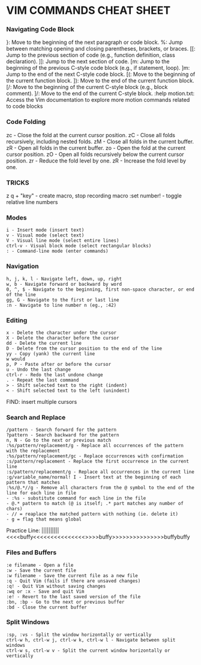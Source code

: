 # VIM COMMANDS CHEAT SHEET

### Navigating Code Block
}: Move to the beginning of the next paragraph or code block.
%: Jump between matching opening and closing parentheses, brackets, or braces.
[[: Jump to the previous section of code (e.g., function definition, class declaration).
]]: Jump to the next section of code.
[m: Jump to the beginning of the previous C-style code block (e.g., if statement, loop).
]m: Jump to the end of the next C-style code block.
[(: Move to the beginning of the current function block.
]): Move to the end of the current function block.
[/: Move to the beginning of the current C-style block (e.g., block comment).
]/: Move to the end of the current C-style block.
:help motion.txt: Access the Vim documentation to explore more motion commands related to code blocks

### Code Folding
zc - Close the fold at the current cursor position.
zC - Close all folds recursively, including nested folds.
zM - Close all folds in the current buffer.
zR - Open all folds in the current buffer.
zo - Open the fold at the current cursor position.
zO - Open all folds recursively below the current cursor position.
zr - Reduce the fold level by one.
zR - Increase the fold level by one.

### TRICKS
z   q + "key" - create macro, stop recording macro
:set number!  - toggle relative line numbers

### Modes

    i - Insert mode (insert text)
    v - Visual mode (select text)
    V - Visual line mode (select entire lines)
    ctrl-v - Visual block mode (select rectangular blocks)
    : - Command-line mode (enter commands)

### Navigation

    h, j, k, l - Navigate left, down, up, right
    w, b - Navigate forward or backward by word
    0, ^, $ - Navigate to the beginning, first non-space character, or end of the line
    gg, G - Navigate to the first or last line
    :n - Navigate to line number n (eg., :42)

### Editing

    x - Delete the character under the cursor
    X - Delete the character before the cursor
    dd - Delete the current line
    D - Delete from the cursor position to the end of the line
    yy - Copy (yank) the current line
    w would 
    p, P - Paste after or before the cursor
    u - Undo the last change
    ctrl-r - Redo the last undone change
    . - Repeat the last command
    > - Shift selected text to the right (indent)
    < - Shift selected text to the left (unindent)

FIND: insert multiple cursors

### Search and Replace
    /pattern - Search forward for the pattern
    ?pattern - Search backward for the pattern
    n, N - Go to the next or previous match
    :%s/pattern/replacement/g - Replace all occurrences of the pattern with the replacement
    :%s/pattern/replacement/gc - Replace occurrences with confirmation
    :s/pattern/replacement - Replace the first occurrence in the current line
    :s/pattern/replacement/g - Replace all occurrences in the current line
    :g/variable_name/normal! I - Insert text at the beginning of each pattern that matches
    :%s/@.*//g - Remove all characters from the @ symbol to the end of the line for each line in file
	- :%s - substitute command for each line in the file
	- @.* pattern to match (@ is itself; .* part matches any number of chars)
	- // = reaplace the matched pattern with nothing (ie. delete it)
	- g = flag that means global
Practice Line: 
|||||||||| <<<<buffy<<<<<<<<<<<<<<<>>>>buffy>>>>>>>>>>>>>>>buffybuffy 

### Files and Buffers

    :e filename - Open a file
    :w - Save the current file
    :w filename - Save the current file as a new file
    :q - Quit Vim (fails if there are unsaved changes)
    :q! - Quit Vim without saving changes
    :wq or :x - Save and quit Vim
    :e! - Revert to the last saved version of the file
    :bn, :bp - Go to the next or previous buffer
    :bd - Close the current buffer

### Split Windows

    :sp, :vs - Split the window horizontally or vertically
    ctrl-w h, ctrl-w j, ctrl-w k, ctrl-w l - Navigate between split windows
    ctrl-w s, ctrl-w v - Split the current window horizontally or vertically
